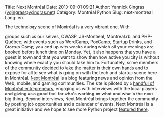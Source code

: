 Title: Next Montréal
Date: 2010-09-01 09:21
Author: Yannick Gingras (ygingras@ygingras.net)
Category: Montréal Python
Slug: next-montreal
Lang: en

<!--:en-->The technology scene of Montréal is a very vibrant one. With
groups such as our selves, OWASP, JS-Montreal, Montreal.rb, and
PHP-Québec; with events such as WordCamp, PodCamp, Startup Drinks, and
Startup Camp; you end up with weeks during which all your evenings are
booked before lunch time on Monday. Yet, it also happens that you have a
guest in town and that you want to show then how active you city is
without knowing where exactly you should take him to. Fortunately, some
members of the community decided to take the matter in their own hands
and to expose for all to see what is going on with the tech and startup
scene here in Montréal. [Next Montréal][] is a blog featuring news and
opinion from the Web, mobile, and gaming communities. The site is
piloted by a [handful of Montréal entrepreneurs][], engaging us with
interviews with the local players and giving us a good feel for who's
working on what and what's the next big thing. Beyond interviews, Next
Montréal brings together the community by posting job opportunities and
a calendar of events. Next Montréal is a great initiative and we hope to
see more Python project [featured there][].

  [Next Montréal]: http://nextmontreal.com
  [handful of Montréal entrepreneurs]: http://nextmontreal.com/team/
  [featured there]: http://nextmontreal.com/tag/python/
